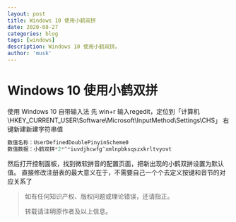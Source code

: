 ```yaml
---
layout: post
title: Windows 10 使用小鹤双拼
date: 2020-08-27
categories: blog
tags: [windows]
description: Windows 10 使用小鹤双拼。
author: 'musk'
---
```

# Windows 10 使用小鹤双拼
使用 Windows 10 自带输入法
先 win+r 输入regedit，定位到「计算机\HKEY_CURRENT_USER\Software\Microsoft\InputMethod\Settings\CHS」
右键新建新建字符串值
```cpp
数值名称：UserDefinedDoublePinyinScheme0
数值数据：小鹤双拼*2*^*iuvdjhcwfg^xmlnpbksqszxkrltvyovt
```
然后打开控制面板，找到微软拼音的配置页面，把新出现的小鹤双拼设置为默认值。
直接修改注册表的最大意义在于，不需要自己一个个去定义按键和音节的对应关系了
> 如有任何知识产权、版权问题或理论错误，还请指正。
>
> 转载请注明原作者及以上信息。